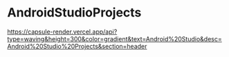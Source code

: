 # AndroidStudioProjects


https://capsule-render.vercel.app/api?type=waving&height=300&color=gradient&text=Android%20Studio&desc=Android%20Studio%20Projects&section=header
